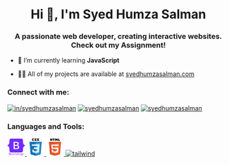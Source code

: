 <h1 align="center">Hi 👋, I'm Syed Humza Salman</h1>
<h3 align="center">A passionate web developer, creating interactive websites. Check out my Assignment!</h3>

- 🌱 I’m currently learning **JavaScript**

- 👨‍💻 All of my projects are available at [syedhumzasalman.com](syedhumzasalman.com)

<h3 align="left">Connect with me:</h3>
<p align="left">
<a href="https://linkedin.com/in/in/syedhumzasalman" target="blank"><img align="center" src="https://raw.githubusercontent.com/rahuldkjain/github-profile-readme-generator/master/src/images/icons/Social/linked-in-alt.svg" alt="in/syedhumzasalman" height="30" width="40" /></a>
<a href="https://fb.com/syedhumzasalman" target="blank"><img align="center" src="https://raw.githubusercontent.com/rahuldkjain/github-profile-readme-generator/master/src/images/icons/Social/facebook.svg" alt="syedhumzasalman" height="30" width="40" /></a>
<a href="https://instagram.com/syedhumzasalman" target="blank"><img align="center" src="https://raw.githubusercontent.com/rahuldkjain/github-profile-readme-generator/master/src/images/icons/Social/instagram.svg" alt="syedhumzasalman" height="30" width="40" /></a>
</p>

<h3 align="left">Languages and Tools:</h3>
<p align="left"> <a href="https://getbootstrap.com" target="_blank" rel="noreferrer"> <img src="https://raw.githubusercontent.com/devicons/devicon/master/icons/bootstrap/bootstrap-plain-wordmark.svg" alt="bootstrap" width="40" height="40"/> </a> <a href="https://www.w3schools.com/css/" target="_blank" rel="noreferrer"> <img src="https://raw.githubusercontent.com/devicons/devicon/master/icons/css3/css3-original-wordmark.svg" alt="css3" width="40" height="40"/> </a> <a href="https://www.w3.org/html/" target="_blank" rel="noreferrer"> <img src="https://raw.githubusercontent.com/devicons/devicon/master/icons/html5/html5-original-wordmark.svg" alt="html5" width="40" height="40"/> </a> <a href="https://tailwindcss.com/" target="_blank" rel="noreferrer"> <img src="https://www.vectorlogo.zone/logos/tailwindcss/tailwindcss-icon.svg" alt="tailwind" width="40" height="40"/> </a> </p>
